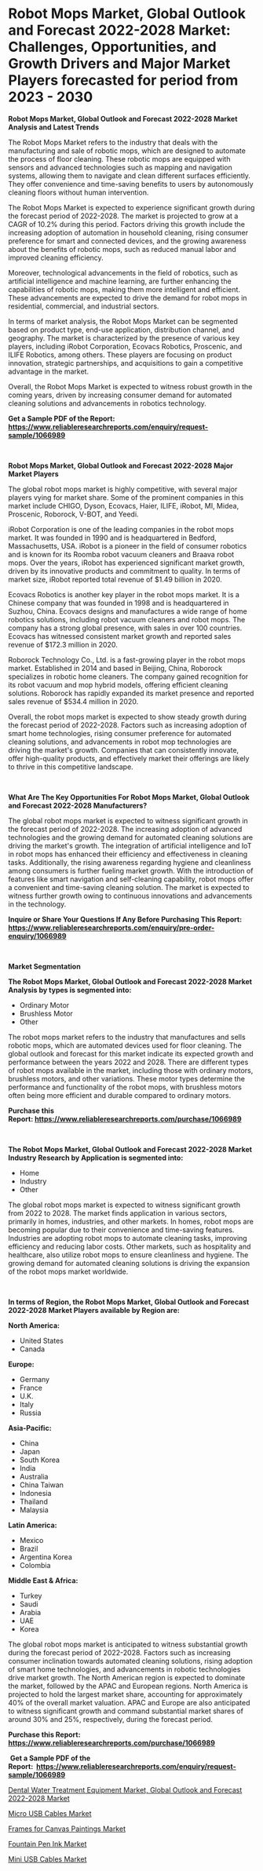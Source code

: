 <p><h1>Robot Mops Market, Global Outlook and Forecast 2022-2028 Market: Challenges, Opportunities, and Growth Drivers and Major Market Players forecasted for period from 2023 - 2030</h1></p><p><strong>Robot Mops Market, Global Outlook and Forecast 2022-2028 Market Analysis and Latest Trends</strong></p>
<p><p>The Robot Mops Market refers to the industry that deals with the manufacturing and sale of robotic mops, which are designed to automate the process of floor cleaning. These robotic mops are equipped with sensors and advanced technologies such as mapping and navigation systems, allowing them to navigate and clean different surfaces efficiently. They offer convenience and time-saving benefits to users by autonomously cleaning floors without human intervention.</p><p>The Robot Mops Market is expected to experience significant growth during the forecast period of 2022-2028. The market is projected to grow at a CAGR of 10.2% during this period. Factors driving this growth include the increasing adoption of automation in household cleaning, rising consumer preference for smart and connected devices, and the growing awareness about the benefits of robotic mops, such as reduced manual labor and improved cleaning efficiency.</p><p>Moreover, technological advancements in the field of robotics, such as artificial intelligence and machine learning, are further enhancing the capabilities of robotic mops, making them more intelligent and efficient. These advancements are expected to drive the demand for robot mops in residential, commercial, and industrial sectors.</p><p>In terms of market analysis, the Robot Mops Market can be segmented based on product type, end-use application, distribution channel, and geography. The market is characterized by the presence of various key players, including iRobot Corporation, Ecovacs Robotics, Proscenic, and ILIFE Robotics, among others. These players are focusing on product innovation, strategic partnerships, and acquisitions to gain a competitive advantage in the market.</p><p>Overall, the Robot Mops Market is expected to witness robust growth in the coming years, driven by increasing consumer demand for automated cleaning solutions and advancements in robotics technology.</p></p>
<p><strong>Get a Sample PDF of the Report:&nbsp; <a href="https://www.reliableresearchreports.com/enquiry/request-sample/1066989">https://www.reliableresearchreports.com/enquiry/request-sample/1066989</a></strong></p>
<p>&nbsp;</p>
<p><strong>Robot Mops Market, Global Outlook and Forecast 2022-2028 Major Market Players</strong></p>
<p><p>The global robot mops market is highly competitive, with several major players vying for market share. Some of the prominent companies in this market include CHIGO, Dyson, Ecovacs, Haier, ILIFE, iRobot, MI, Midea, Proscenic, Roborock, V-BOT, and Yeedi.</p><p>iRobot Corporation is one of the leading companies in the robot mops market. It was founded in 1990 and is headquartered in Bedford, Massachusetts, USA. iRobot is a pioneer in the field of consumer robotics and is known for its Roomba robot vacuum cleaners and Braava robot mops. Over the years, iRobot has experienced significant market growth, driven by its innovative products and commitment to quality. In terms of market size, iRobot reported total revenue of $1.49 billion in 2020.</p><p>Ecovacs Robotics is another key player in the robot mops market. It is a Chinese company that was founded in 1998 and is headquartered in Suzhou, China. Ecovacs designs and manufactures a wide range of home robotics solutions, including robot vacuum cleaners and robot mops. The company has a strong global presence, with sales in over 100 countries. Ecovacs has witnessed consistent market growth and reported sales revenue of $172.3 million in 2020.</p><p>Roborock Technology Co., Ltd. is a fast-growing player in the robot mops market. Established in 2014 and based in Beijing, China, Roborock specializes in robotic home cleaners. The company gained recognition for its robot vacuum and mop hybrid models, offering efficient cleaning solutions. Roborock has rapidly expanded its market presence and reported sales revenue of $534.4 million in 2020.</p><p>Overall, the robot mops market is expected to show steady growth during the forecast period of 2022-2028. Factors such as increasing adoption of smart home technologies, rising consumer preference for automated cleaning solutions, and advancements in robot mop technologies are driving the market's growth. Companies that can consistently innovate, offer high-quality products, and effectively market their offerings are likely to thrive in this competitive landscape.</p></p>
<p>&nbsp;</p>
<p><strong>What Are The Key Opportunities For Robot Mops Market, Global Outlook and Forecast 2022-2028 Manufacturers?</strong></p>
<p><p>The global robot mops market is expected to witness significant growth in the forecast period of 2022-2028. The increasing adoption of advanced technologies and the growing demand for automated cleaning solutions are driving the market's growth. The integration of artificial intelligence and IoT in robot mops has enhanced their efficiency and effectiveness in cleaning tasks. Additionally, the rising awareness regarding hygiene and cleanliness among consumers is further fueling market growth. With the introduction of features like smart navigation and self-cleaning capability, robot mops offer a convenient and time-saving cleaning solution. The market is expected to witness further growth owing to continuous innovations and advancements in the technology.</p></p>
<p><strong>Inquire or Share Your Questions If Any Before Purchasing This Report: <a href="https://www.reliableresearchreports.com/enquiry/pre-order-enquiry/1066989">https://www.reliableresearchreports.com/enquiry/pre-order-enquiry/1066989</a></strong></p>
<p>&nbsp;</p>
<p><strong>Market Segmentation</strong></p>
<p><strong>The Robot Mops Market, Global Outlook and Forecast 2022-2028 Market Analysis by types is segmented into:</strong></p>
<p><ul><li>Ordinary Motor</li><li>Brushless Motor</li><li>Other</li></ul></p>
<p><p>The robot mops market refers to the industry that manufactures and sells robotic mops, which are automated devices used for floor cleaning. The global outlook and forecast for this market indicate its expected growth and performance between the years 2022 and 2028. There are different types of robot mops available in the market, including those with ordinary motors, brushless motors, and other variations. These motor types determine the performance and functionality of the robot mops, with brushless motors often being more efficient and durable compared to ordinary motors.</p></p>
<p><strong>Purchase this Report:&nbsp;<a href="https://www.reliableresearchreports.com/purchase/1066989">https://www.reliableresearchreports.com/purchase/1066989</a></strong></p>
<p>&nbsp;</p>
<p><strong>The Robot Mops Market, Global Outlook and Forecast 2022-2028 Market Industry Research by Application is segmented into:</strong></p>
<p><ul><li>Home</li><li>Industry</li><li>Other</li></ul></p>
<p><p>The global robot mops market is expected to witness significant growth from 2022 to 2028. The market finds application in various sectors, primarily in homes, industries, and other markets. In homes, robot mops are becoming popular due to their convenience and time-saving features. Industries are adopting robot mops to automate cleaning tasks, improving efficiency and reducing labor costs. Other markets, such as hospitality and healthcare, also utilize robot mops to ensure cleanliness and hygiene. The growing demand for automated cleaning solutions is driving the expansion of the robot mops market worldwide.</p></p>
<p>&nbsp;</p>
<p><strong>In terms of Region, the Robot Mops Market, Global Outlook and Forecast 2022-2028 Market Players available by Region are:</strong></p>
<p>
    <p> <strong> North America: </strong>
        <ul>
            <li>United States</li>
            <li>Canada</li>
        </ul>
        </p> 
    <p> <strong> Europe: </strong>
        <ul>
            <li>Germany</li>
            <li>France</li>
            <li>U.K.</li>
            <li>Italy</li>
            <li>Russia</li>
        </ul>
        </p> 
    <p> <strong> Asia-Pacific: </strong>
        <ul>
            <li>China</li>
            <li>Japan</li>
            <li>South Korea</li>
            <li>India</li>
            <li>Australia</li>
            <li>China Taiwan</li>
            <li>Indonesia</li>
            <li>Thailand</li>
            <li>Malaysia</li>
        </ul>
        </p> 
    <p> <strong> Latin America: </strong>
        <ul>
            <li>Mexico</li>
            <li>Brazil</li>
            <li>Argentina Korea</li>
            <li>Colombia</li>
        </ul>
        </p> 
    <p> <strong> Middle East & Africa: </strong>
        <ul>
            <li>Turkey</li>
            <li>Saudi</li>
            <li>Arabia</li>
            <li>UAE</li>
            <li>Korea</li>
        </ul>
    </p>
    </p>
<p><p>The global robot mops market is anticipated to witness substantial growth during the forecast period of 2022-2028. Factors such as increasing consumer inclination towards automated cleaning solutions, rising adoption of smart home technologies, and advancements in robotic technologies drive market growth. The North American region is expected to dominate the market, followed by the APAC and European regions. North America is projected to hold the largest market share, accounting for approximately 40% of the overall market valuation. APAC and Europe are also anticipated to witness significant growth and command substantial market shares of around 30% and 25%, respectively, during the forecast period.</p></p>
<p><strong>Purchase this Report: <a href="https://www.reliableresearchreports.com/purchase/1066989">https://www.reliableresearchreports.com/purchase/1066989</a></strong></p>
<p>&nbsp;<strong>Get a Sample PDF of the Report:&nbsp;&nbsp;<a href="https://www.reliableresearchreports.com/enquiry/request-sample/1066989">https://www.reliableresearchreports.com/enquiry/request-sample/1066989</a></strong></p>
<p><strong></strong></p>
<p><p><a href="https://github.com/RichRobinson5/Market-Research-Report-List-1/blob/main/dental-water-treatment-equipment-market-global-outlook-and-forecast-2022-2028-market.md">Dental Water Treatment Equipment Market, Global Outlook and Forecast 2022-2028 Market</a></p><p><a href="https://www.reportprime.com/micro-usb-cables-r4745">Micro USB Cables Market</a></p><p><a href="https://medium.com/@devidwarnerrp23/frames-for-canvas-paintings-market-size-growth-forecast-2023-2030-143429ba31cc">Frames for Canvas Paintings Market</a></p><p><a href="https://medium.com/@mhdhonirp23/fountain-pen-ink-market-size-growth-forecast-2023-2030-a017f1d33803">Fountain Pen Ink Market</a></p><p><a href="https://www.reportprime.com/mini-usb-cables-r4746">Mini USB Cables Market</a></p></p>